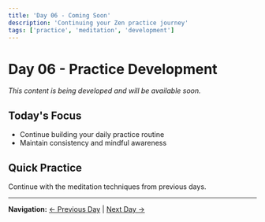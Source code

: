 ```yaml
---
title: 'Day 06 - Coming Soon'
description: 'Continuing your Zen practice journey'
tags: ['practice', 'meditation', 'development']
---
```


# Day 06 - Practice Development

*This content is being developed and will be available soon.*

## Today's Focus
- Continue building your daily practice routine
- Maintain consistency and mindful awareness

## Quick Practice
Continue with the meditation techniques from previous days.

---

**Navigation:** [← Previous Day](day05.md) | [Next Day →](day07.md)
